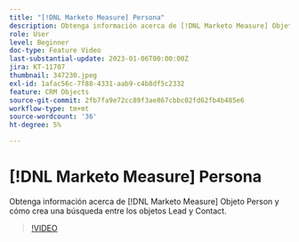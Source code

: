 ```yaml
---
title: "[!DNL Marketo Measure] Persona"
description: Obtenga información acerca de [!DNL Marketo Measure] Objeto Person y cómo crea una búsqueda entre los objetos Lead y Contact.
role: User
level: Beginner
doc-type: Feature Video
last-substantial-update: 2023-01-06T00:00:00Z
jira: KT-11707
thumbnail: 347230.jpeg
exl-id: 1afac56c-7f88-4331-aab9-c4b8df5c2332
feature: CRM Objects
source-git-commit: 2fb7fa9e72cc89f3ae867cbbc02fd62fb4b485e6
workflow-type: tm+mt
source-wordcount: '36'
ht-degree: 5%

---
```


# [!DNL Marketo Measure] Persona

Obtenga información acerca de [!DNL Marketo Measure] Objeto Person y cómo crea una búsqueda entre los objetos Lead y Contact.

>[!VIDEO](https://video.tv.adobe.com/v/347230/?quality=12&learn=on)
